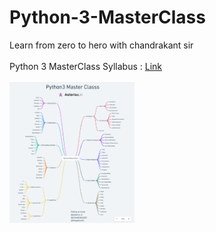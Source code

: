 # Python-3-MasterClass
Learn from zero to hero with chandrakant sir <br/><br/>
Python 3 MasterClass Syllabus : 
<a href="https://whimsical.com/python3-masterclass-syllabus-76RLyLARQDba85tTBXtiiw">Link</a><br/><br/>
<img src="ss.png" alt="ss" width="200"/>

